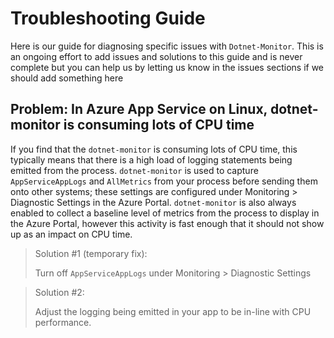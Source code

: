 # Troubleshooting Guide

Here is our guide for diagnosing specific issues with `Dotnet-Monitor`. This is an ongoing effort to add issues and solutions to this guide and is never complete but you can help us by letting us know in the issues sections if we should add something here

## Problem: In Azure App Service on Linux, dotnet-monitor is consuming lots of CPU time

If you find that the `dotnet-monitor` is consuming lots of CPU time, this typically means that there is a high load of logging statements being emitted from the process. `dotnet-monitor` is used to capture `AppServiceAppLogs` and `AllMetrics` from your process before sending them onto other systems; these settings are configured under Monitoring > Diagnostic Settings in the Azure Portal. `dotnet-monitor` is also always enabled to collect a baseline level of metrics from the process to display in the Azure Portal, however this activity is fast enough that it should not show up as an impact on CPU time.

> Solution #1 (temporary fix):
>
> Turn off `AppServiceAppLogs` under  Monitoring > Diagnostic Settings

> Solution #2:
>
> Adjust the logging being emitted in your app to be in-line with CPU performance.
